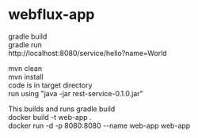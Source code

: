 # webflux-app

<p>
gradle build <br/>
gradle run <br/>
http://localhost:8080/service/hello?name=World <br/>
</p>
<p>
mvn clean <br/>
mvn install <br/>
code is in target directory <br/>
run using "java -jar rest-service-0.1.0.jar" <br/>
</p>
<p>
This builds and runs gradle build <br/>
docker build -t web-app .  <br/>
docker run -d -p 8080:8080 --name web-app web-app <br/>
</p>
